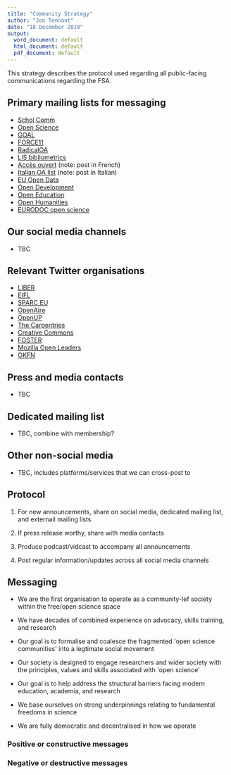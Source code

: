 ```yaml
---
title: "Community Strategy"
author: "Jon Tennant"
date: "18 December 2019"
output:
  word_document: default
  html_document: default
  pdf_document: default
---
```


This strategy describes the protocol used regarding all public-facing communications regarding the FSA.

## Primary mailing lists for messaging

* [Schol Comm](mailto:scholcomm@lists.ala.org)
* [Open Science](mailto:open-science@lists.okfn.org)
* [GOAL](mailto:goal@eprints.org)
* [FORCE11](mailto:f11discussion@force11.org)
* [RadicalOA](mailto:RADICALOPENACCESS@JISCMAIL.AC.UK)
* [LIS bibliometrics](mailto:LIS-BIBLIOMETRICS@JISCMAIL.AC.UK)
* [Accès ouvert](mailto:accesouvert@groupes.renater.fr) (note: post in French)
* [Italian OA list](mailto:oa-italia@openarchives.it) (note: post in Italian)
* [EU Open Data](mailto:euopendata@lists.okfn.org)
* [Open Development](mailto:open-development@lists.okfn.org)
* [Open Education](mailto:open-education@lists.okfn.org)
* [Open Humanities](mailto:open-humanities@lists.okfn.org)
* [EURODOC open science](mailto:open-science@eurodoc.net)

## Our social media channels
- TBC

## Relevant Twitter organisations

* [LIBER](https://twitter.com/LIBEReurope)
* [EIFL](https://twitter.com/EIFLnet)
* [SPARC EU](https://twitter.com/sparc_eu)
* [OpenAire](https://twitter.com/OpenAIRE_eu)
* [OpenUP](https://twitter.com/projectopenup)
* [The Carpentries](https://twitter.com/thecarpentries)
* [Creative Commons](https://twitter.com/creativecommons)
* [FOSTER](https://twitter.com/fosterscience)
* [Mozilla Open Leaders](https://twitter.com/mozopenleaders)
* [OKFN](https://twitter.com/OKFN)

## Press and media contacts

- TBC


## Dedicated mailing list

- TBC, combine with membership?


## Other non-social media

- TBC, includes platforms/services that we can cross-post to

## Protocol

1. For new announcements, share on social media, dedicated mailing list, and externail mailing lists

2. If press release worthy, share with media contacts

3. Produce podcast/vidcast to accompany all announcements

4. Post regular information/updates across all social media channels

## Messaging

* We are the first organisation to operate as a community-lef society within the free/open science space

* We have decades of combined experience on advocacy, skills training, and research

* Our goal is to formalise and coalesce the fragmented 'open science communities' into a legtimate social movement

* Our society is designed to engage researchers and wider society with the principles, values and skills associated with 'open science'

* Our goal is to help address the structural barriers facing modern education, academia, and research

* We base ourselves on strong underpinnings relating to fundamental freedoms in science

* We are fully democratic and decentralised in how we operate


### Positive or constructive messages



### Negative or destructive messages
